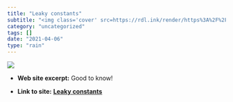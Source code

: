 ```yaml
---
title: "Leaky constants"
subtitle: "<img class='cover' src=https://rdl.ink/render/https%3A%2F%2Ffili.pp.ru%2Fleaky-constants.html>"
category: "uncategorized"
tags: []
date: "2021-04-06"
type: "rain"
---
```

<img class="cover" src=https://rdl.ink/render/https%3A%2F%2Ffili.pp.ru%2Fleaky-constants.html>



* **Web site excerpt:** Good to know!

* **Link to site:** **[Leaky constants](https://fili.pp.ru/leaky-constants.html)**